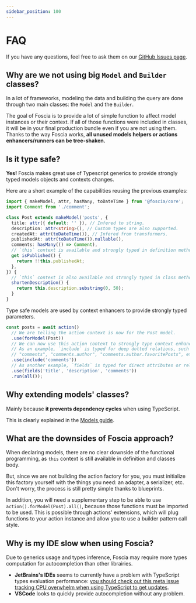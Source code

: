```yaml
---
sidebar_position: 100
---
```


# FAQ

If you have any questions, feel free to ask them on our
[GitHub Issues page](https://github.com/foscia-dev/foscia/issues).

## Why are we not using big `Model` and `Builder` classes?

In a lot of frameworks, modeling the data and building the query are done
through two main classes: the `Model` and the `Builder`.

The goal of Foscia is to provide a lot of simple function to affect model
instances or their context. If all of those functions were included in classes,
it will be in your final production bundle even if you are not using them.
Thanks to the way Foscia works, **all unused models helpers or actions
enhancers/runners can be tree-shaken.**

## Is it type safe?

**Yes!** Foscia makes great use of Typescript generics to provide strongly typed
models objects and contexts changes.

Here are a short example of the capabilities reusing the previous examples:

```typescript title="post.ts"
import { makeModel, attr, hasMany, toDateTime } from '@foscia/core';
import Comment from './comment';

class Post extends makeModel('posts', {
  title: attr({ default: '' }), // Infered to string.
  description: attr<string>(), // Custom types are also supported.
  createdAt: attr(toDateTime()), // Infered from transformers.
  publishedAt: attr(toDateTime()).nullable(),
  comments: hasMany(() => Comment),
  // `this` context is available and strongly typed in definition methods.
  get isPublished() {
    return !!this.publishedAt;
  },
}) {
  // `this` context is also available and strongly typed in class methods.
  shortenDescription() {
    return this.description.substring(0, 50);
  }
}
```

Type safe models are used by context enhancers to provide strongly typed
parameters.

```typescript
const posts = await action()
  // We are telling the action context is now for the Post model.
  .use(forModel(Post))
  // We can now use this action context to strongly type context enhancer params.
  // As an example, `include` is typed for deep dotted relations, such as:
  // "comments", "comments.author", "comments.author.favoritePosts", etc.
  .use(include('comments'))
  // As another example, `fields` is typed for direct attributes or relations of the model.
  .use(fields('title', 'description', 'comments'))
  .run(all());
```

## Why extending models' classes?

Mainly because **it prevents dependency cycles** when using TypeScript.

This is clearly explained in the
[Models guide](/docs/core-concepts/models#note-on-exported-value).

## What are the downsides of Foscia approach?

When declaring models, there are no clear downside of the functional
programming, as `this` context is still available in definition and classes
body.

But, since we are not building the action factory for you, you must initialize
this factory yourself with the things you need: an adapter, a serializer, etc.
Don't worry, the process is still pretty simple thanks to blueprints.

In addition, you will need a supplementary step to be able to use
`action().forModel(Post).all()`, because those functions must be imported to be
used. This is possible through actions' extensions, which will plug functions to
your action instance and allow you to use a builder pattern call style.

## Why is my IDE slow when using Foscia?

Due to generics usage and types inference, Foscia may require more types
computation for autocompletion than other librairies.

- **JetBrains's IDEs** seems to currently have a problem with TypeScript types
  evaluation performance:
  [you should check out this meta issue tracking CPU overwhelm when using TypeScript to get updates](https://youtrack.jetbrains.com/issue/WEB-52943/Meta-High-CPU-usage-on-resolve-or-types-evaluation-in-TypeScript).
- **VSCode** looks to quickly provide autocompletion without any problem.
